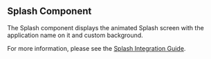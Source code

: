 ## Splash Component
The Splash component displays the animated Splash screen with the application name on it and custom background.

For more information, please see the [Splash Integration Guide](https://github.com/VodafoneDEAppFactory/vfg-ios-documentation/tree/releases/splash/README.md).
